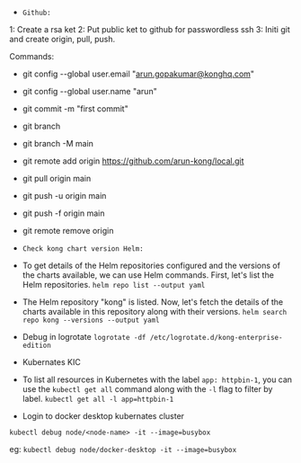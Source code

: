 
* `Github:`

1: Create a rsa ket
2: Put public ket to github for passwordless ssh
3: Initi git and create origin, pull, push.

Commands:
- git config --global user.email "arun.gopakumar@konghq.com"
- git config --global user.name "arun"
- git commit -m "first commit"
- git branch
- git branch -M main
- git remote add origin https://github.com/arun-kong/local.git
- git pull origin main
- git push -u origin main
- git push -f origin main


- git remote remove origin



* `Check kong chart version Helm:`

- To get details of the Helm repositories configured and the versions of the charts available, we can use Helm commands. First, let's list the Helm repositories.
`helm repo list --output yaml`

- The Helm repository "kong" is listed. Now, let's fetch the details of the charts available in this repository along with their versions.
`helm search repo kong --versions --output yaml`


- Debug in logrotate
`logrotate -df /etc/logrotate.d/kong-enterprise-edition`


* Kubernates KIC

- To list all resources in Kubernetes with the label `app: httpbin-1`, you can use the `kubectl get all` command along with the `-l` flag to filter by label.
`kubectl get all -l app=httpbin-1`

- Login to docker desktop kubernates cluster

`kubectl debug node/<node-name> -it --image=busybox`

eg:
    `kubectl debug node/docker-desktop -it --image=busybox`

